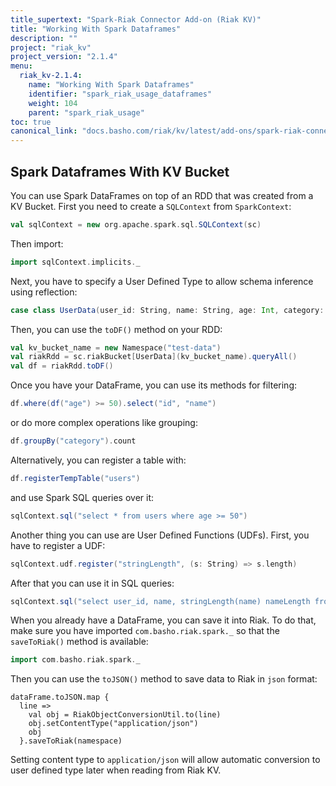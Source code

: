 ```yaml
---
title_supertext: "Spark-Riak Connector Add-on (Riak KV)"
title: "Working With Spark Dataframes"
description: ""
project: "riak_kv"
project_version: "2.1.4"
menu:
  riak_kv-2.1.4:
    name: "Working With Spark Dataframes"
    identifier: "spark_riak_usage_dataframes"
    weight: 104
    parent: "spark_riak_usage"
toc: true
canonical_link: "docs.basho.com/riak/kv/latest/add-ons/spark-riak-connector/usage/dataframes"
---
```


## Spark Dataframes With KV Bucket

You can use Spark DataFrames on top of an RDD that was created from a KV Bucket. First you need to create a `SQLContext` from `SparkContext`:

```scala
val sqlContext = new org.apache.spark.sql.SQLContext(sc)
```

Then import:

```scala    
import sqlContext.implicits._
```

Next, you have to specify a User Defined Type to allow schema inference using reflection:

```scala
case class UserData(user_id: String, name: String, age: Int, category: String)
```    

Then, you can use the `toDF()` method on your RDD:

```scala  
val kv_bucket_name = new Namespace("test-data")
val riakRdd = sc.riakBucket[UserData](kv_bucket_name).queryAll()
val df = riakRdd.toDF()
```

Once you have your DataFrame, you can use its methods for filtering:

```scala
df.where(df("age") >= 50).select("id", "name")
```

or do more complex operations like grouping:


```scala
df.groupBy("category").count
```

Alternatively, you can register a table with:

```scala
df.registerTempTable("users")
```

and use Spark SQL queries over it:


```scala
sqlContext.sql("select * from users where age >= 50")
```

Another thing you can use are User Defined Functions (UDFs). First, you have to register a UDF:

```scala
sqlContext.udf.register("stringLength", (s: String) => s.length)
```

After that you can use it in SQL queries: 

```scala
sqlContext.sql("select user_id, name, stringLength(name) nameLength from users order by nameLength")
```

When you already have a DataFrame, you can save it into Riak. To do that, make sure you have imported `com.basho.riak.spark._` so that the `saveToRiak()` method is available:

```scala
import com.basho.riak.spark._
```

Then you can use the `toJSON()` method to save data to Riak in `json` format:

```
dataFrame.toJSON.map {
  line =>
    val obj = RiakObjectConversionUtil.to(line)
    obj.setContentType("application/json")    
    obj
  }.saveToRiak(namespace)
```

Setting content type to `application/json` will allow automatic conversion to user defined type later when reading from Riak KV.
